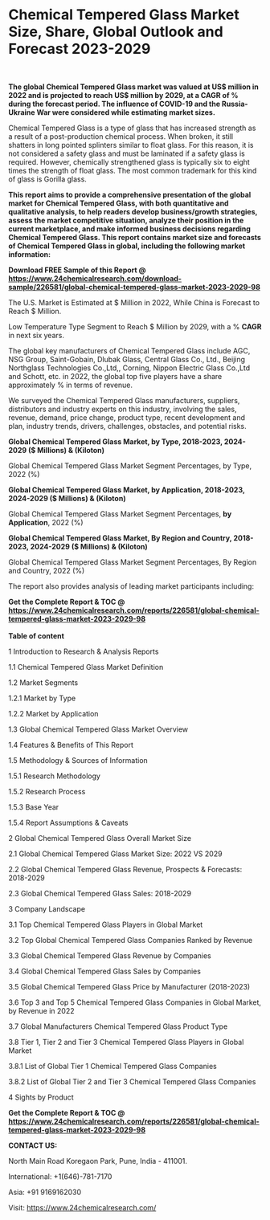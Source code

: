 <h1>Chemical Tempered Glass Market Size, Share, Global Outlook and Forecast 2023-2029</h1><br/><p><strong>The global Chemical Tempered Glass market was valued at US$ million in 2022 and is projected to reach US$ million by 2029, at a <strong>CAGR</strong> of % during the forecast period. The influence of COVID-19 and the Russia-Ukraine War were considered while estimating market sizes.</strong></p><p>Chemical Tempered Glass is a type of glass that has increased strength as a result of a post-production chemical process. When broken, it still shatters in long pointed splinters similar to float glass. For this reason, it is not considered a safety glass and must be laminated if a safety glass is required. However, chemically strengthened glass is typically six to eight times the strength of float glass. The most common trademark for this kind of glass is Gorilla glass.</p><p><strong>This report aims to provide a comprehensive presentation of the global market for Chemical Tempered Glass, with both quantitative and qualitative analysis, to help readers develop business/growth strategies, assess the market competitive situation, analyze their position in the current marketplace, and make informed business decisions regarding Chemical Tempered Glass. This report contains market size and forecasts of Chemical Tempered Glass in global, including the following market information:</strong></p><div><b>Download FREE Sample of this Report @ <a href="https://www.24chemicalresearch.com/download-sample/226581/global-chemical-tempered-glass-market-2023-2029-98">https://www.24chemicalresearch.com/download-sample/226581/global-chemical-tempered-glass-market-2023-2029-98</a></b></div><p>The U.S. Market is Estimated at $ Million in 2022, While China is Forecast to Reach $ Million.</p><p>Low Temperature Type Segment to Reach $ Million by 2029, with a % <strong>CAGR</strong> in next six years.</p><p>The global key manufacturers of Chemical Tempered Glass include AGC, NSG Group, Saint-Gobain, Dlubak Glass, Central Glass Co., Ltd., Beijing Northglass Technologies Co.,Ltd,, Corning, Nippon Electric Glass Co.,Ltd and Schott, etc. in 2022, the global top five players have a share approximately % in terms of revenue.</p><p>We surveyed the Chemical Tempered Glass manufacturers, suppliers, distributors and industry experts on this industry, involving the sales, revenue, demand, price change, product type, recent development and plan, industry trends, drivers, challenges, obstacles, and potential risks.</p><p><strong> Global Chemical Tempered Glass Market, by Type, 2018-2023, 2024-2029 ($ Millions) & (Kiloton)</strong></p><p>Global Chemical Tempered Glass Market Segment Percentages, by Type, 2022 (%)</p><p><strong>Global Chemical Tempered Glass Market, <strong>by Application</strong>, 2018-2023, 2024-2029 ($ Millions) & (Kiloton)</strong></p><p>Global Chemical Tempered Glass Market Segment Percentages, <strong>by Application</strong>, 2022 (%)</p><p><strong>Global Chemical Tempered Glass Market, By Region and Country, 2018-2023, 2024-2029 ($ Millions) & (Kiloton)</strong></p><p>Global Chemical Tempered Glass Market Segment Percentages, By Region and Country, 2022 (%)</p><p>The report also provides analysis of leading market participants including:</p><div><b>Get the Complete Report & TOC @ <a href="https://www.24chemicalresearch.com/reports/226581/global-chemical-tempered-glass-market-2023-2029-98">https://www.24chemicalresearch.com/reports/226581/global-chemical-tempered-glass-market-2023-2029-98</a></b></div><br><b>Table of content</b><p>1 Introduction to Research & Analysis Reports<br />
 
  1.1 Chemical Tempered Glass Market Definition<br />
 
  1.2 Market Segments<br />
 
  1.2.1 Market by Type<br />
 
  1.2.2 Market by Application<br />
 
  1.3 Global Chemical Tempered Glass Market Overview<br />
 
  1.4 Features & Benefits of This Report<br />
 
  1.5 Methodology & Sources of Information<br />
 
  1.5.1 Research Methodology<br />
 
  1.5.2 Research Process<br />
 
  1.5.3 Base Year<br />
 
  1.5.4 Report Assumptions & Caveats<br />
 
 2 Global Chemical Tempered Glass Overall Market Size<br />
 
  2.1 Global Chemical Tempered Glass Market Size: 2022 VS 2029<br />
 
  2.2 Global Chemical Tempered Glass Revenue, Prospects & Forecasts: 2018-2029<br />
 
  2.3 Global Chemical Tempered Glass Sales: 2018-2029<br />
 
 3 Company Landscape<br />
 
  3.1 Top Chemical Tempered Glass Players in Global Market<br />
 
  3.2 Top Global Chemical Tempered Glass Companies Ranked by Revenue<br />
 
  3.3 Global Chemical Tempered Glass Revenue by Companies<br />
 
  3.4 Global Chemical Tempered Glass Sales by Companies<br />
 
  3.5 Global Chemical Tempered Glass Price by Manufacturer (2018-2023)<br />
 
  3.6 Top 3 and Top 5 Chemical Tempered Glass Companies in Global Market, by Revenue in 2022<br />
 
  3.7 Global Manufacturers Chemical Tempered Glass Product Type<br />
 
  3.8 Tier 1, Tier 2 and Tier 3 Chemical Tempered Glass Players in Global Market<br />
 
  3.8.1 List of Global Tier 1 Chemical Tempered Glass Companies<br />
 
  3.8.2 List of Global Tier 2 and Tier 3 Chemical Tempered Glass Companies<br />
 
 4 Sights by Product<br><div><b>Get the Complete Report & TOC @ <a href="https://www.24chemicalresearch.com/reports/226581/global-chemical-tempered-glass-market-2023-2029-98">https://www.24chemicalresearch.com/reports/226581/global-chemical-tempered-glass-market-2023-2029-98</a></b></div></p>
 
 <b>CONTACT US:</b><br>
 
 North Main Road Koregaon Park, Pune, India - 411001.<br/>
 
 International: +1(646)-781-7170<br/>
 
 Asia: +91 9169162030<br/>
 
 Visit: <a href="https://www.24chemicalresearch.com/">https://www.24chemicalresearch.com/</a>
 
 <br>